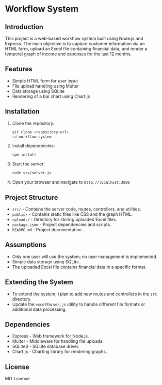 # Workflow System

## Introduction

This project is a web-based workflow system built using Node.js and Express. The main objective is to capture customer information via an HTML form, upload an Excel file containing financial data, and render a temporal graph of income and expenses for the last 12 months.

## Features

- Simple HTML form for user input
- File upload handling using Multer
- Data storage using SQLite
- Rendering of a bar chart using Chart.js

## Installation

1. Clone the repository:
    ```sh
    git clone <repository-url>
    cd workflow-system
    ```

2. Install dependencies:
    ```sh
    npm install
    ```

3. Start the server:
    ```sh
    node src/server.js
    ```

4. Open your browser and navigate to `http://localhost:3000`

## Project Structure

- `src/` - Contains the server code, routes, controllers, and utilities.
- `public/` - Contains static files like CSS and the graph HTML.
- `uploads/` - Directory for storing uploaded Excel files.
- `package.json` - Project dependencies and scripts.
- `README.md` - Project documentation.

## Assumptions

- Only one user will use the system; no user management is implemented.
- Simple data storage using SQLite.
- The uploaded Excel file contains financial data in a specific format.

## Extending the System

- To extend the system, i plan to add new routes and controllers in the `src` directory.
- Update the `excelParser.js` utility to handle different file formats or additional data processing.

## Dependencies

- Express - Web framework for Node.js.
- Multer - Middleware for handling file uploads.
- SQLite3 - SQLite database driver.
- Chart.js - Charting library for rendering graphs.

## License

MIT License


